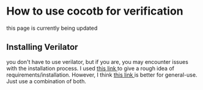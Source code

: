 <h1> How to use cocotb for verification </h1>

<p> this page is currently being updated </p>

<h2> Installing Verilator </h2>
<p> 
  you don't have to use verilator, but if you are, you may encounter issues with the installation process.
  I used <a href="https://k0nze.dev/posts/verilog-apple-silicon/"> this link </a> to give a rough idea of
  requirements/installation. However, I think <a href="https://verilator.org/guide/latest/install.html"> this link </a>   is better for general-use. Just use a combination of both.
</p>
